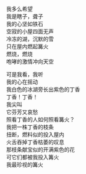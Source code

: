 <p class="has-line-data" data-line-start="2" data-line-end="10">我多么希望<br>
我是瞎子，聋子<br>
我的心坚如铁石<br>
空寂的小屋四面无声<br>
冷冻的湖，沉默的雪<br>
只在屋内燃起篝火<br>
燃烧，燃烧<br>
咆哮的激情冲向天空</p>
<p class="has-line-data" data-line-start="11" data-line-end="24">可是我看，我听<br>
我的心在摇动<br>
我白色的冰湖旁长出紫色的丁香<br>
丁香！丁香！<br>
我尖叫<br>
它芬芳又哀愁<br>
照看丁香的人如何照看篝火？<br>
我把一株丁香的枝条<br>
扭断，燃料似的投入屋内<br>
火舌吞掉丁香枯萎的叹息<br>
那枝条献宝似的开满紫色的花<br>
可它们都被我投入篝火<br>
我最珍视的篝火</p>
